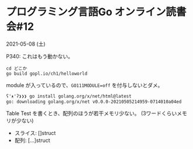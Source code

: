 # プログラミング言語Go オンライン読書会#12
2021-05-08 (土)

P340: これはもう動かない。
```
cd どこか
go build gopl.io/ch1/helloworld
```

module が入っているので、`GO111MODULE=off` を付与しないとダメ。

```
ʕ'ᴥ'ʔ❯❯❯ go install golang.org/x/net/html@latest
go: downloading golang.org/x/net v0.0.0-20210505214959-0714010a04ed
```

Table Test を書くとき、配列のほうが若干メモリ少ない。 (3ワードくらいメモリが少ない)

- スライス: []struct
- 配列: [...]struct
